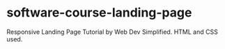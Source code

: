 ﻿# software-course-landing-page
Responsive Landing Page Tutorial by Web Dev Simplified. HTML and CSS used.
